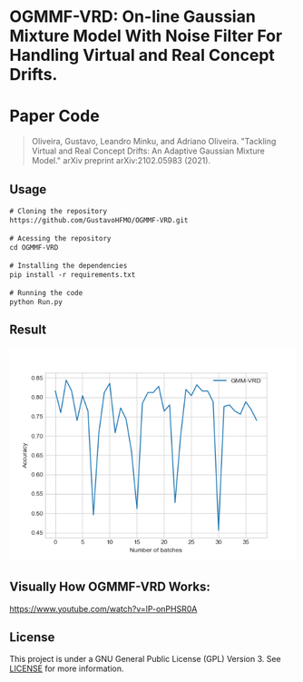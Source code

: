 # OGMMF-VRD: On-line Gaussian Mixture Model With Noise Filter For Handling Virtual and Real Concept Drifts.

# Paper Code
> Oliveira, Gustavo, Leandro Minku, and Adriano Oliveira. "Tackling Virtual and Real Concept Drifts: An Adaptive Gaussian Mixture Model." arXiv preprint arXiv:2102.05983 (2021).

## Usage
```
# Cloning the repository
https://github.com/GustavoHFMO/OGMMF-VRD.git

# Acessing the repository
cd OGMMF-VRD

# Installing the dependencies
pip install -r requirements.txt

# Running the code
python Run.py
```

## Result
![](https://github.com/GustavoHFMO/GMM-VRD/blob/master/images/gmm_vrd_execution.png)

## Visually How OGMMF-VRD Works: 
https://www.youtube.com/watch?v=lP-onPHSR0A

## License
This project is under a GNU General Public License (GPL) Version 3. See [LICENSE](https://www.gnu.org/licenses/gpl-3.0-standalone.html) for more information.
